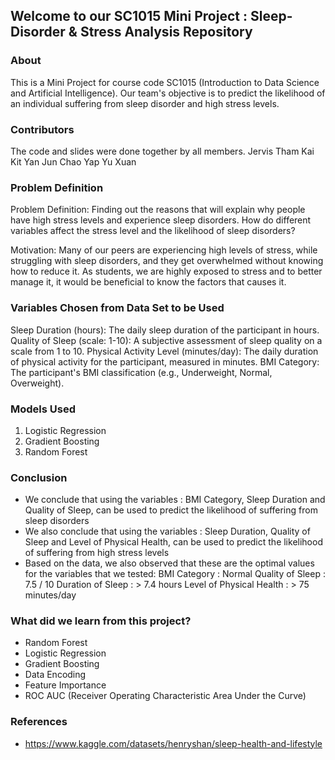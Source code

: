 ## Welcome to our SC1015 Mini Project : Sleep-Disorder & Stress Analysis Repository
### About
This is a Mini Project for course code SC1015 (Introduction to Data Science and Artificial Intelligence).
Our team's objective is to predict the likelihood of an individual suffering from sleep disorder and high stress levels.
     
### Contributors
The code and slides were done together by all members.
Jervis Tham Kai Kit 
Yan Jun Chao
Yap Yu Xuan

### Problem Definition
Problem Definition: Finding out the reasons that will explain why people have high stress levels and experience sleep disorders. How do different variables affect the stress level and the likelihood of sleep disorders?

Motivation: Many of our peers are experiencing high levels of stress, while struggling with sleep disorders, and they get overwhelmed without knowing how to reduce it. As students, we are highly exposed to stress and to better manage it, it would be beneficial to know the factors that causes it.

### Variables Chosen from Data Set to be Used
Sleep Duration (hours): The daily sleep duration of the participant in hours.
Quality of Sleep (scale: 1-10): A subjective assessment of sleep quality on a scale from 1 to 10.
Physical Activity Level (minutes/day): The daily duration of physical activity for the participant, measured in minutes.
BMI Category: The participant's BMI classification (e.g., Underweight, Normal, Overweight).

### Models Used
  1. Logistic Regression
  2. Gradient Boosting
  3. Random Forest 

### Conclusion
- We conclude that using the variables : BMI Category, Sleep Duration and Quality of Sleep, can be used to predict the likelihood of suffering from sleep disorders
- We also conclude that using the variables : Sleep Duration, Quality of Sleep and Level of Physical Health, can be used to predict the likelihood of suffering from high stress levels
- Based on the data, we also observed that these are the optimal values for the variables that we tested:
  BMI Category : Normal
  Quality of Sleep : 7.5 / 10
  Duration of Sleep : > 7.4 hours
  Level of Physical Health : > 75 minutes/day
  
  
### What did we learn from this project?
- Random Forest 
- Logistic Regression 
- Gradient Boosting
- Data Encoding
- Feature Importance
- ROC AUC (Receiver Operating Characteristic Area Under the Curve)

### References
- https://www.kaggle.com/datasets/henryshan/sleep-health-and-lifestyle
